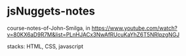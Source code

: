# jsNuggets-notes
course-notes-of-John-Smilga, in https://www.youtube.com/watch?v=80KX6aD9R7M&list=PLnHJACx3NwAfRUcuKaYhZ6T5NRIpzgNGJ

stacks: HTML, CSS, javascript
